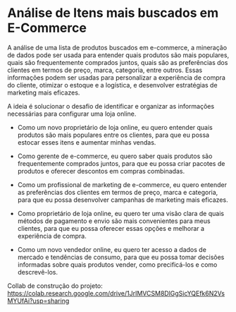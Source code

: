 # Análise de Itens mais buscados em E-Commerce
 
A análise de uma lista de produtos buscados em e-commerce, a mineração de dados pode ser usada para entender quais produtos são mais populares, quais são frequentemente comprados juntos, quais são as preferências dos clientes em termos de preço, marca, categoria, entre outros. Essas informações podem ser usadas para personalizar a experiência de compra do cliente, otimizar o estoque e a logística, e desenvolver estratégias de marketing mais eficazes.

A ideia é solucionar o desafio de identificar e organizar as informações necessárias para configurar uma loja online.

* Como um novo proprietário de loja online, eu quero entender quais produtos são mais populares entre os clientes, para que eu possa estocar esses itens e aumentar minhas vendas.
 
* Como gerente de e-commerce, eu quero saber quais produtos são frequentemente comprados juntos, para que eu possa criar pacotes de produtos e oferecer descontos em compras combinadas.

* Como um profissional de marketing de e-commerce, eu quero entender as preferências dos clientes em termos de preço, marca e categoria, para que eu possa desenvolver campanhas de marketing mais eficazes.

* Como proprietário de loja online, eu quero ter uma visão clara de quais métodos de pagamento e envio são mais convenientes para meus clientes, para que eu possa oferecer essas opções e melhorar a experiência de compra.

* Como um novo vendedor online, eu quero ter acesso a dados de mercado e tendências de consumo, para que eu possa tomar decisões informadas sobre quais produtos vender, como precificá-los e como descrevê-los.


Collab de construção do projeto: https://colab.research.google.com/drive/1JrIMVCSM8DlGgSicYQEfk6N2VsMYUfAi?usp=sharing
